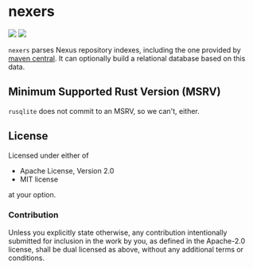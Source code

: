 # nexers 

[![](https://img.shields.io/crates/v/nexers.svg)](https://crates.io/crates/nexers)
[![](https://travis-ci.org/FauxFaux/nexers.svg)](https://travis-ci.org/FauxFaux/nexers)

`nexers` parses Nexus repository indexes, including the one provided by
[maven central](https://search.maven.org/). It can optionally build a relational
database based on this data.


## Minimum Supported Rust Version (MSRV)

`rusqlite` does not commit to an MSRV, so we can't, either.


## License

Licensed under either of

 * Apache License, Version 2.0
 * MIT license

at your option.


### Contribution

Unless you explicitly state otherwise, any contribution intentionally submitted
for inclusion in the work by you, as defined in the Apache-2.0 license, shall be dual licensed as above, without any
additional terms or conditions.
